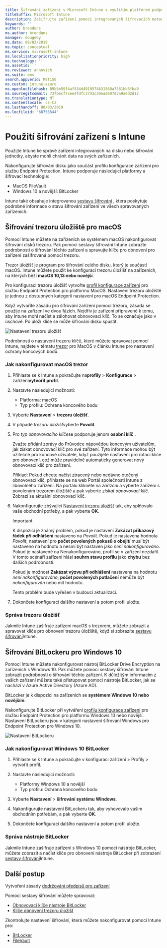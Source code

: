 ```yaml
---
title: Šifrování zařízení v Microsoft Intune s využitím platforem podporovaných metodami šifrování
titleSuffix: Microsoft Intune
description: Zašifrujte zařízení pomocí integrovaných šifrovacích metod, jako je BitLocker nebo trezoru klíčů, a spravujte klíče pro obnovení těchto zašifrovaných zařízení z portálu Intune.
keywords: ''
author: brenduns
ms.author: brenduns
manager: dougeby
ms.date: 08/02/2019
ms.topic: conceptual
ms.service: microsoft-intune
ms.localizationpriority: high
ms.technology: ''
ms.assetid: ''
ms.reviewer: annovich
ms.suite: ems
search.appverid: MET150
ms.custom: intune-azure
ms.openlocfilehash: 09b5e59f4af534d4919574631568a7581bb3fba9
ms.sourcegitcommit: 73fbecf7cee4fdfc37d3c30ea2007d2a9a6d2d12
ms.translationtype: MT
ms.contentlocale: cs-CZ
ms.lasthandoff: 08/03/2019
ms.locfileid: "68756544"
---
```

# <a name="use-device-encryption-with-intune"></a>Použití šifrování zařízení s Intune  

Použijte Intune ke správě zařízení integrovaných na disku nebo šifrování jednotky, abyste mohli chránit data na svých zařízeních.  

Nakonfigurujte šifrování disku jako součást profilu konfigurace zařízení pro službu Endpoint Protection. Intune podporuje následující platformy a šifrovací technologie:  
- MacOS FileVault   
- Windows 10 a novější: BitLocker  

Intune také obsahuje integrovanou [sestavu šifrování](encryption-monitor.md) , která poskytuje podrobné informace o stavu šifrování zařízení ve všech spravovaných zařízeních.  

## <a name="filevault-encryption-for-macos"></a>Šifrování trezoru úložiště pro macOS  

Pomocí Intune můžete na zařízeních se systémem macOS nakonfigurovat šifrování disků trezoru. Pak pomocí sestavy šifrování Intune zobrazte podrobnosti o šifrování těchto zařízení a spravujte klíče pro obnovení pro zařízení zašifrovaná pomocí trezoru.  

Trezor úložišť je program pro šifrování celého disku, který je součástí macOS. Intune můžete použít ke konfiguraci trezoru úložišť na zařízeních, na kterých běží **macOS 10,13 nebo novější**.  

Pro konfiguraci trezoru úložišť vytvořte [profil konfigurace zařízení](device-profile-create.md) pro službu Endpoint Protection pro platformu MacOS. Nastavení trezoru úložiště je jednou z dostupných kategorií nastavení pro macOS Endpoint Protection.  

Když vytvoříte zásadu pro šifrování zařízení pomocí trezoru, zásada se použije na zařízení ve dvou fázích. Nejdřív je zařízení připravené k tomu, aby Intune mohl načíst a zálohovat obnovovací klíč. To se označuje jako v úschově. Po uloží klíče se může šifrování disku spustit.

![Nastavení trezoru úložišť](./media/encrypt-devices/filevault-settings.png)

Podrobnosti o nastavení trezoru klíčů, které můžete spravovat pomocí Intune, najdete v tématu [trezor](endpoint-protection-macos.md#filevault) pro MacOS v článku Intune pro nastavení ochrany koncových bodů.  

### <a name="how-to-configure-macos-filevault"></a>Jak nakonfigurovat macOS trezor 

1. Přihlaste [](https://go.microsoft.com/fwlink/?linkid=2090973) se k Intune a pokračujte na**profily** >  **Konfigurace** > zařízení**vytvořit profil**.  

2. Nastavte následující možnosti:  

   - Platforma: macOS  
   - Typ profilu: Ochrana koncového bodu  

3. Vyberte **Nastavení** > **trezoru úložišť**.  

4. V případě *trezoru úložišť*vyberte **Povolit**.  

5. Pro *typ obnovovacího klíče*se podporuje jenom **osobní klíč** .  

   Zvažte přidání zprávy do Průvodce nápovědou koncovým uživatelům, jak získat obnovovací klíč pro své zařízení. Tyto informace mohou být užitečné pro koncové uživatele, když použijete nastavení pro rotaci klíče pro obnovení, což může pravidelně automaticky generovat nový obnovovací klíč pro zařízení.  

   Příklad: Pokud chcete načíst ztracený nebo nedávno otočený obnovovací klíč, přihlaste se na web Portál společnosti Intune z libovolného zařízení. Na portálu klikněte na *zařízení* a vyberte zařízení s povoleným trezorem úložiště a pak vyberte *získat obnovovací klíč*. Zobrazí se aktuální obnovovací klíč.  

6. Nakonfigurujte zbývající [Nastavení trezoru úložišť](endpoint-protection-macos.md#filevault) tak, aby splňovalo vaše obchodní potřeby, a pak vyberte **OK**.  

   > [!IMPORTANT]  
   > K dispozici je známý problém, pokud je nastavení **Zakázat příkazový řádek při odhlášení** nastaveno na *Povolit*. Pokud je nastavena hodnota *Povolit*, nastavení pro **počet povolených pokusů o obejití** musí být nastaveno na hodnotu a nesmí být nastaven jako *není nakonfigurováno*. Pokud je nastavené na Nenakonfigurováno, profil se v zařízení nezdařil. V tomto scénáři zařízení hlásí **souhrn stavu profilu** jako **chybu** bez dalších podrobností.
   > 
   > Pokud je možnost **Zakázat výzvu při odhlášení** nastavena na hodnotu *není nakonfigurováno*, **počet povolených potlačení** nemůže být *nakonfigurován* nebo mít hodnotu.  
   > 
   > Tento problém bude vyřešen v budoucí aktualizaci. 

7. Dokončete konfiguraci dalšího nastavení a potom profil uložte.  

### <a name="manage-filevault"></a>Správa trezoru úložišť  

Jakmile Intune zašifruje zařízení macOS s trezorem, můžete zobrazit a spravovat klíče pro obnovení trezoru úložiště, když si zobrazíte [sestavu šifrování](encryption-monitor.md)Intune.  

## <a name="bitlocker-encryption-for-windows-10"></a>Šifrování BitLockeru pro Windows 10  

Pomocí Intune můžete nakonfigurovat nástroj BitLocker Drive Encryption na zařízeních s Windows 10. Pak můžete pomocí sestavy šifrování Intune zobrazit podrobnosti o šifrování těchto zařízení. K důležitým informacím z vašich zařízení můžete také přistupovat pomocí nástroje BitLocker, jak se nachází v Azure Active Directory (Azure AD).  

BitLocker je k dispozici na zařízeních se **systémem Windows 10 nebo novějším**.  

Nakonfigurujte BitLocker při vytváření [profilu konfigurace zařízení](device-profile-create.md) pro službu Endpoint Protection pro platformu Windows 10 nebo novější. Nastavení BitLockeru jsou v kategorii nastavení šifrování Windows pro Endpoint Protection pro Windows 10.    

![Nastavení BitLockeru](./media/encrypt-devices/bitlocker-settings.png) 

### <a name="how-to-configure-windows-10-bitlocker"></a>Jak nakonfigurovat Windows 10 BitLocker  

1. Přihlaste [](https://go.microsoft.com/fwlink/?linkid=2090973) se k Intune a pokračujte v konfiguraci zařízení > Profily > vytvořit profil.  

2. Nastavte následující možnosti:  
   - Platformy Windows 10 a novější  
   - Typ profilu: Ochrana koncového bodu  

3. Vyberte **Nastavení** > **šifrování systému Windows**.

4. Nakonfigurujte nastavení BitLockeru tak, aby vyhovovalo vašim obchodním potřebám, a pak vyberte **OK**.  

5. Dokončete konfiguraci dalšího nastavení a potom profil uložte.  

### <a name="manage-bitlocker"></a>Správa nástroje BitLocker  

Jakmile Intune zašifruje zařízení s Windows 10 pomocí nástroje BitLocker, můžete zobrazit a načíst klíče pro obnovení nástroje BitLocker při zobrazení [sestavy šifrování](encryption-monitor.md)Intune.  

## <a name="next-steps"></a>Další postup  

Vytvoření zásady [dodržování předpisů pro zařízení](compliance-policy-create-windows.md)  

Pomocí sestavy šifrování můžete spravovat:  
- [Obnovovací klíče nástroje BitLocker](encryption-monitor.md#bitlocker-recovery-keys)
- [Klíče obnovení trezoru úložišť](encryption-monitor.md#filevault-recovery-keys)

Zkontrolujte nastavení šifrování, která můžete nakonfigurovat pomocí Intune pro:  
- [BitLocker](endpoint-protection-windows-10.md#windows-encryption)  
- [FileVault](endpoint-protection-macos.md#filevault)  
 
 
